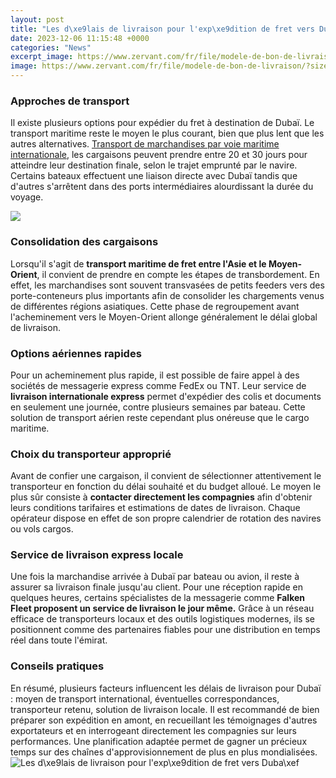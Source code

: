 ```yaml
---
layout: post
title: "Les d\xe9lais de livraison pour l'exp\xe9dition de fret vers Duba\xef"
date: 2023-12-06 11:15:48 +0000
categories: "News"
excerpt_image: https://www.zervant.com/fr/file/modele-de-bon-de-livraison/?size=large
image: https://www.zervant.com/fr/file/modele-de-bon-de-livraison/?size=large
---
```


### Approches de transport
Il existe plusieurs options pour expédier du fret à destination de Dubaï. Le transport maritime reste le moyen le plus courant, bien que plus lent que les autres alternatives. [Transport de marchandises par voie maritime internationale](https://jnewshub.github.io/2023-10-19-living-in-nanjing-an-insider-s-perspective/), les cargaisons peuvent prendre entre 20 et 30 jours pour atteindre leur destination finale, selon le trajet emprunté par le navire. Certains bateaux effectuent une liaison directe avec Dubaï tandis que d'autres s'arrêtent dans des ports intermédiaires alourdissant la durée du voyage. 

![](https://img-0.journaldunet.com/Uqfmw7oknYOghul8bXkDqzvgH_U=/1500x/smart/d5b1ed30577a41d89744b9dcb0673cb7/ccmcms-jdn/10208360.jpg)
### Consolidation des cargaisons
Lorsqu'il s'agit de **transport maritime de fret entre l'Asie et le Moyen-Orient**, il convient de prendre en compte les étapes de transbordement. En effet, les marchandises sont souvent transvasées de petits feeders vers des porte-conteneurs plus importants afin de consolider les chargements venus de différentes régions asiatiques. Cette phase de regroupement avant l'acheminement vers le Moyen-Orient allonge généralement le délai global de livraison.
### Options aériennes rapides 
Pour un acheminement plus rapide, il est possible de faire appel à des sociétés de messagerie express comme FedEx ou TNT. Leur service de **livraison internationale express** permet d'expédier des colis et documents en seulement une journée, contre plusieurs semaines par bateau. Cette solution de transport aérien reste cependant plus onéreuse que le cargo maritime. 
### Choix du transporteur approprié
Avant de confier une cargaison, il convient de sélectionner attentivement le transporteur en fonction du délai souhaité et du budget alloué. Le moyen le plus sûr consiste à **contacter directement les compagnies** afin d'obtenir leurs conditions tarifaires et estimations de dates de livraison. Chaque opérateur dispose en effet de son propre calendrier de rotation des navires ou vols cargos.
### Service de livraison express locale 
Une fois la marchandise arrivée à Dubaï par bateau ou avion, il reste à assurer sa livraison finale jusqu'au client. Pour une réception rapide en quelques heures, certains spécialistes de la messagerie comme **Falken Fleet proposent un service de livraison le jour même.** Grâce à un réseau efficace de transporteurs locaux et des outils logistiques modernes, ils se positionnent comme des partenaires fiables pour une distribution en temps réel dans toute l'émirat.
### Conseils pratiques 
En résumé, plusieurs facteurs influencent les délais de livraison pour Dubaï : moyen de transport international, éventuelles correspondances, transporteur retenu, solution de livraison locale. Il est recommandé de bien préparer son expédition en amont, en recueillant les témoignages d'autres exportateurs et en interrogeant directement les compagnies sur leurs performances. Une planification adaptée permet de gagner un précieux temps sur des chaînes d'approvisionnement de plus en plus mondialisées.
![Les d\xe9lais de livraison pour l'exp\xe9dition de fret vers Duba\xef](https://www.zervant.com/fr/file/modele-de-bon-de-livraison/?size=large)